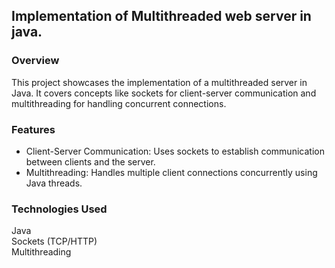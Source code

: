 ## Implementation of Multithreaded web server in java.

### Overview
This project showcases the implementation of a multithreaded server in Java. It covers concepts like sockets for client-server communication and multithreading for handling concurrent connections.

### Features
- Client-Server Communication: Uses sockets to establish communication between clients and the server.
- Multithreading: Handles multiple client connections concurrently using Java threads.

### Technologies Used
Java <br/>
Sockets (TCP/HTTP) <br/>
Multithreading  
